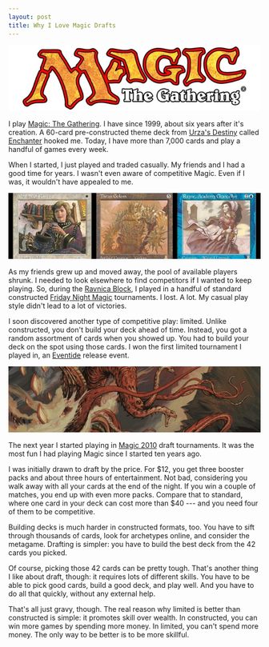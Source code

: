 ```yaml
---
layout: post
title: Why I Love Magic Drafts
---
```


![Magic: The Gathering logo][1]

I play [Magic: The Gathering][2]. I have since 1999, about six years
after it's creation. A 60-card pre-constructed theme deck from
[Urza's Destiny][3] called [Enchanter][4] hooked me. Today, I have
more than 7,000 cards and play a handful of games every week.

When I started, I just played and traded casually. My friends and
I had a good time for years. I wasn't even aware of competitive
Magic. Even if I was, it wouldn't have appealed to me.

![Cards from Enchanter][5]

As my friends grew up and moved away, the pool of available players
shrunk. I needed to look elsewhere to find competitors if I wanted
to keep playing. So, during the [Ravnica Block][6], I played in a
handful of standard constructed [Friday Night Magic][7] tournaments.
I lost. A lot. My casual play style didn't lead to a lot of victories.

I soon discovered another type of competitive play: limited. Unlike
constructed, you don't build your deck ahead of time. Instead, you
got a random assortment of cards when you showed up. You had to
build your deck on the spot using those cards. I won the first
limited tournament I played in, an [Eventide][8] release event.

![Hatelfayer][9]

The next year I started playing in [Magic 2010][10] draft tournaments.
It was the most fun I had playing Magic since I started ten years
ago.

I was initially drawn to draft by the price. For $12, you get three
booster packs and about three hours of entertainment. Not bad,
considering you walk away with all your cards at the end of the
night. If you win a couple of matches, you end up with even more
packs. Compare that to standard, where one card in your deck can
cost more than $40 --- and you need four of them to be competitive.

Building decks is much harder in constructed formats, too. You have
to sift through thousands of cards, look for archetypes online, and
consider the metagame. Drafting is simpler: you have to build the
best deck from the 42 cards you picked.

Of course, picking those 42 cards can be pretty tough. That's another
thing I like about draft, though: it requires lots of different
skills. You have to be able to pick good cards, build a good deck,
and play well. And you have to do all that quickly, without any
external help.

That's all just gravy, though. The real reason why limited is better
than constructed is simple: it promotes skill over wealth. In
constructed, you can win more games by spending more money. In
limited, you can't spend more money. The only way to be better is
to be more skillful.

[1]: /static/images/2011-11-09-magic-the-gathering.jpg
[2]: http://en.wikipedia.org/wiki/Magic:_The_Gathering
[3]: http://en.wikipedia.org/wiki/Urza's_Destiny
[4]: http://www.wizards.com/magic/displaythemedeck.asp?set=urzasdestiny&decknum=1
[5]: /static/images/2011-11-09-enchanter.jpg
[6]: http://en.wikipedia.org/wiki/Ravnica:_City_of_Guilds
[7]: http://en.wikipedia.org/wiki/Friday_Night_Magic
[8]: http://en.wikipedia.org/wiki/Eventide
[9]: /static/images/2011-11-09-hateflayer.jpg
[10]: http://en.wikipedia.org/wiki/Magic_2010

